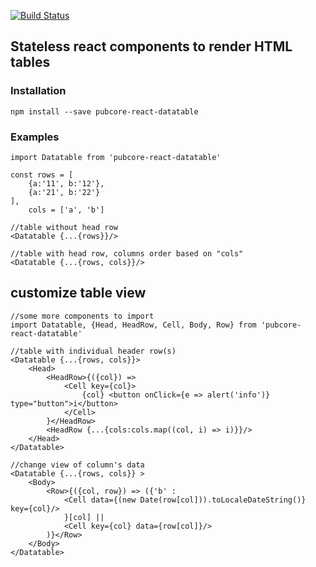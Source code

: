 [![Build Status](https://travis-ci.org/pubcore/reactDatatable.svg?branch=master)](https://travis-ci.org/pubcore/reactDatatable)

## Stateless react components to render HTML tables

### Installation

	npm install --save pubcore-react-datatable

### Examples

	import Datatable from 'pubcore-react-datatable'

	const rows = [
		{a:'11', b:'12'},
		{a:'21', b:'22'}
	],
		cols = ['a', 'b']

	//table without head row
	<Datatable {...{rows}}/>

	//table with head row, columns order based on "cols"
	<Datatable {...{rows, cols}}/>

## customize table view

	//some more components to import
	import Datatable, {Head, HeadRow, Cell, Body, Row} from 'pubcore-react-datatable'

	//table with individual header row(s)
	<Datatable {...{rows, cols}}>
	    <Head>
	        <HeadRow>{({col}) =>
	            <Cell key={col}>
	                {col} <button onClick={e => alert('info')} type="button">i</button>
	            </Cell>
	        }</HeadRow>
	        <HeadRow {...{cols:cols.map((col, i) => i)}}/>
	    </Head>
	</Datatable>

	//change view of column's data
	<Datatable {...{rows, cols}} >
	    <Body>
	        <Row>{({col, row}) => ({'b' :
	            <Cell data={(new Date(row[col])).toLocaleDateString()} key={col}/>
	            }[col] ||
	            <Cell key={col} data={row[col]}/>
	        )}</Row>
	    </Body>
	</Datatable>
